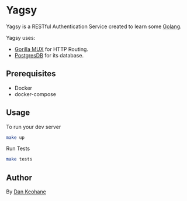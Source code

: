 # Yagsy
Yagsy is a RESTful Authentication Service created to learn some [Golang](https://golang.org/). 

Yagsy uses:
* [Gorilla MUX](https://github.com/gorilla/mux) for HTTP Routing.
* [PostgresDB](https://www.postgresql.org/) for its database.

## Prerequisites
* Docker 
* docker-compose

## Usage
To run your dev server
```bash
make up
```

Run Tests 
```bash
make tests
```

## Author
By [Dan Keohane](https://dkeohane.github.io/)
